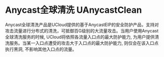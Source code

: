 # Anycast全球清洗 UAnycastClean

 Anycast全球清洗产品是UCloud提供的基于AnycastEIP的安全防护产品，支持对攻击流量进行分布式的清洗，可抵御百G级别的大流量攻击。当用户使用Anycast全球清洗服务的时候, UCloud将依照各流量入口点的最大防护能力, 为用户提供清洗服务。当某一入口点遭受的攻击大于入口点的最大防护能力, 则仅会在该入口点执行黑洞, 不影响其他入口点的流量。
 

